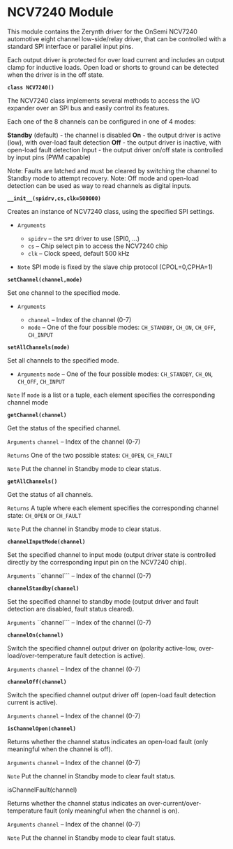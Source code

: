 # NCV7240 Module

This module contains the Zerynth driver for the OnSemi NCV7240 automotive eight channel low-side/relay driver, that can be controlled with a standard SPI interface or parallel input pins.

Each output driver is protected for over load current and includes an output clamp for inductive loads. Open load or shorts to ground can be detected when the driver is in the off state.


**`class NCV7240()`**

The NCV7240 class implements several methods to access the I/O expander over an SPI bus and easily control its features.

Each one of the 8 channels can be configured in one of 4 modes:

**Standby** (default) - the channel is disabled
**On** - the output driver is active (low), with over-load fault detection
**Off** - the output driver is inactive, with open-load fault detection
Input - the output driver on/off state is controlled by input pins (PWM capable)

Note: Faults are latched and must be cleared by switching the channel to Standby mode to attempt recovery.
Note: Off mode and open-load detection can be used as way to read channels as digital inputs.



**`__init__(spidrv,cs,clk=500000)`**

Creates an instance of NCV7240 class, using the specified SPI settings.


* ```Arguments```

    
    * ```spidrv``` – the ```SPI``` driver to use (SPI0, …)
    * ```cs``` – Chip select pin to access the NCV7240 chip
    * ```clk``` – Clock speed, default 500 kHz

* ```Note``` SPI mode is fixed by the slave chip protocol (CPOL=0,CPHA=1)



**`setChannel(channel,mode)`**

Set one channel to the specified mode.


* ```Arguments```

    
    * ```channel``` – Index of the channel (0-7)
    * ```mode``` – One of the four possible modes: `CH_STANDBY`, `CH_ON`, `CH_OFF`, `CH_INPUT`


**`setAllChannels(mode)`**

Set all channels to the specified mode.


* ```Arguments```  ```mode``` – One of the four possible modes: `CH_STANDBY`, `CH_ON`, `CH_OFF`, `CH_INPUT`



```Note``` If ```mode``` is a list or a tuple, each element specifies the corresponding channel mode



**`getChannel(channel)`**

Get the status of the specified channel.


 ```Arguments``` ```channel``` – Index of the channel (0-7)



```Returns``` One of the two possible states: `CH_OPEN`, `CH_FAULT`



```Note``` Put the channel in Standby mode to clear status.



**`getAllChannels()`**

Get the status of all channels.


```Returns``` A tuple where each element specifies the corresponding channel state: `CH_OPEN` or `CH_FAULT`



 ```Note``` Put the channel in Standby mode to clear status.



**`channelInputMode(channel)`**

Set the specified channel to input mode (output driver state is controlled directly by the corresponding input pin on the NCV7240 chip).


 ```Arguments``` ``channel``` – Index of the channel (0-7)



**`channelStandby(channel)`**

Set the specified channel to standby mode (output driver and fault detection are disabled, fault status cleared).


 ```Arguments``` ``channel``` – Index of the channel (0-7)



**`channelOn(channel)`**

Switch the specified channel output driver on (polarity active-low, over-load/over-temperature fault detection is active).


 ```Arguments``` ```channel``` – Index of the channel (0-7)


**`channelOff(channel)`**

Switch the specified channel output driver off (open-load fault detection current is active).

 ```Arguments``` ```channel``` – Index of the channel (0-7)


**`isChannelOpen(channel)`**

Returns whether the channel status indicates an open-load fault (only meaningful when the channel is off).

 ```Arguments``` ```channel``` – Index of the channel (0-7)


 ```Note```  Put the channel in Standby mode to clear fault status.


isChannelFault(channel)

Returns whether the channel status indicates an over-current/over-temperature fault (only meaningful when the channel is on).

 ```Arguments``` ```channel``` – Index of the channel (0-7)



 ```Note``` Put the channel in Standby mode to clear fault status.
<!--stackedit_data:
eyJoaXN0b3J5IjpbNTUzNTI2OTM0XX0=
-->